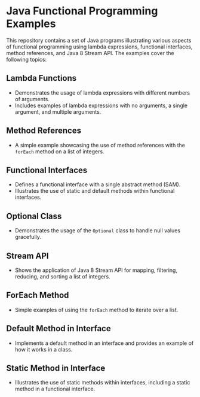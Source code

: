 # Java Functional Programming Examples

This repository contains a set of Java programs illustrating various aspects of functional programming using lambda expressions, functional interfaces, method references, and Java 8 Stream API. The examples cover the following topics:

## Lambda Functions

- Demonstrates the usage of lambda expressions with different numbers of arguments.
- Includes examples of lambda expressions with no arguments, a single argument, and multiple arguments.

## Method References

- A simple example showcasing the use of method references with the `forEach` method on a list of integers.

## Functional Interfaces

- Defines a functional interface with a single abstract method (SAM).
- Illustrates the use of static and default methods within functional interfaces.

## Optional Class

- Demonstrates the usage of the `Optional` class to handle null values gracefully.

## Stream API

- Shows the application of Java 8 Stream API for mapping, filtering, reducing, and sorting a list of integers.

## ForEach Method

- Simple examples of using the `forEach` method to iterate over a list.

## Default Method in Interface

- Implements a default method in an interface and provides an example of how it works in a class.

## Static Method in Interface

- Illustrates the use of static methods within interfaces, including a static method in a functional interface.
